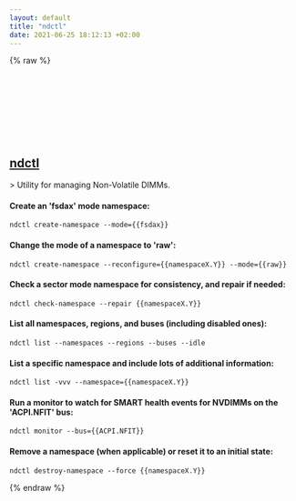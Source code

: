 ```yaml
---
layout: default
title: "ndctl"
date: 2021-06-25 18:12:13 +02:00
---
```

{% raw %}
<h2 id="ndctl">
  <a href="/en/linux/ndctl.html">ndctl</a> <a href="#ndctl"><svg class="icon">
    <use href="/assets/images/unicode_sprite.svg#link" />
  </svg></a>
</h2>
> Utility for managing Non-Volatile DIMMs.

#### Create an 'fsdax' mode namespace:
```shell
ndctl create-namespace --mode={{fsdax}}
```
#### Change the mode of a namespace to 'raw':
```shell
ndctl create-namespace --reconfigure={{namespaceX.Y}} --mode={{raw}}
```
#### Check a sector mode namespace for consistency, and repair if needed:
```shell
ndctl check-namespace --repair {{namespaceX.Y}}
```
#### List all namespaces, regions, and buses (including disabled ones):
```shell
ndctl list --namespaces --regions --buses --idle
```
#### List a specific namespace and include lots of additional information:
```shell
ndctl list -vvv --namespace={{namespaceX.Y}}
```
#### Run a monitor to watch for SMART health events for NVDIMMs on the 'ACPI.NFIT' bus:
```shell
ndctl monitor --bus={{ACPI.NFIT}}
```
#### Remove a namespace (when applicable) or reset it to an initial state:
```shell
ndctl destroy-namespace --force {{namespaceX.Y}}
```
{% endraw %}